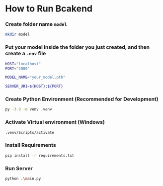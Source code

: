 # How to Run Bcakend

### Create folder name `model`
```bash
mkdir model
```

### Put your model inside the folder you just created, and then create a `.env` file
```bash
HOST="localhost"
PORT="5000"

MODEL_NAME="your_model.pth"

SERVER_URI=${HOST}:${PORT}
```

### Create Python Environment (Recommended for Development)
```bash
py -3.9 -m venv .venv
```

### Activate Virtual environment (Windows)
```bash
.venv/Scripts/activate
```

### Install Requirements
```bash
pip install -r requirements.txt
```

### Run Server
```bash
python .\main.py
```
